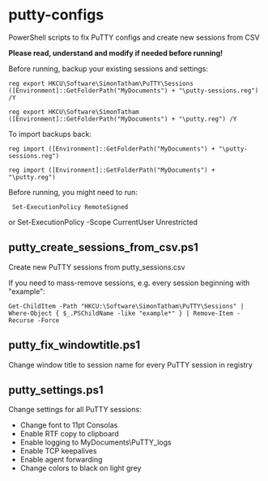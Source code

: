 # putty-configs
PowerShell scripts to fix PuTTY configs and create new sessions from CSV

**Please read, understand and modify if needed before running!**

Before running, backup your existing sessions and settings:

    reg export HKCU\Software\SimonTatham\PuTTY\Sessions ([Environment]::GetFolderPath("MyDocuments") + "\putty-sessions.reg") /Y

    reg export HKCU\Software\SimonTatham ([Environment]::GetFolderPath("MyDocuments") + "\putty.reg") /Y

To import backups back:

    reg import ([Environment]::GetFolderPath("MyDocuments") + "\putty-sessions.reg")

    reg import ([Environment]::GetFolderPath("MyDocuments") + "\putty.reg")

Before running, you might need to run:

     Set-ExecutionPolicy RemoteSigned

or
     Set-ExecutionPolicy -Scope CurrentUser Unrestricted

## putty_create_sessions_from_csv.ps1
Create new PuTTY sessions from putty_sessions.csv

If you need to mass-remove sessions, e.g. every session beginning with "example":

    Get-ChildItem -Path "HKCU:\Software\SimonTatham\PuTTY\Sessions" | Where-Object { $_.PSChildName -like "example*" } | Remove-Item -Recurse -Force

## putty_fix_windowtitle.ps1
Change window title to session name for every PuTTY session in registry

## putty_settings.ps1
Change settings for all PuTTY sessions:
- Change font to 11pt Consolas
- Enable RTF copy to clipboard
- Enable logging to MyDocuments\PuTTY_logs
- Enable TCP keepalives
- Enable agent forwarding
- Change colors to black on light grey
